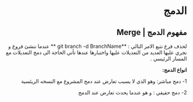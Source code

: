 <div dir=rtl>

# الدمج<br>
## مفهوم الدمج | Merge<br>
لحذف فرع  نتبع الامر التالي : 
**git branch -d  BranchName **
عندما ننشئ فروع و نجري عليها  العديد من التعديلات عليها واختبارها عندها تأتي الحاجة الى دمج التعديلات مع المسار الرئيسي . 

**انواع الدمج:** 

1- دمج مباشر: وهو الذي لا يسبب تعارض عند دمج المشروع مع النسخه الريئسية 

2- دمج حقيقي : و هو عندما يحدث تعارض عند الدمج
</div>